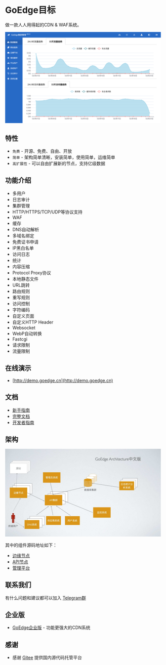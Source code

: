 # GoEdge目标
做一款人人用得起的CDN & WAF系统。

![截图](doc/screenshot.png)

## 特性
* `免费` - 开源、免费、自由、开放
* `简单` - 架构简单清晰，安装简单，使用简单，运维简单
* `高扩展性` - 可以自由扩展新的节点，支持亿级数据

## 功能介绍
* 多用户
* 日志审计
* 集群管理
* HTTP/HTTPS/TCP/UDP等协议支持
* WAF
* 缓存
* DNS自动解析
* 多域名绑定
* 免费证书申请
* IP黑白名单
* 访问日志
* 统计
* 内容压缩
* Protocol Proxy协议
* 本地静态文件
* URL跳转
* 路由规则
* 重写规则
* 访问控制
* 字符编码
* 自定义页面
* 自定义HTTP Header
* Websocket
* WebP自动转换
* Fastcgi
* 请求限制
* 流量限制

## 在线演示
* [http://demo.goedge.cn](http://demo.goedge.cn)

## 文档
* [新手指南](https://goedge.cn/docs/QuickStart/Index.md)
* [完整文档](https://goedge.cn/docs)
* [开发者指南](https://goedge.cn/docs/Developer/Build.md)

## 架构
![架构](doc/architect-zh.jpg)

其中的组件源码地址如下：
* [边缘节点](https://github.com/TeaOSLab/EdgeNode)
* [API节点](https://github.com/TeaOSLab/EdgeAPI)
* [管理平台](https://github.com/TeaOSLab/EdgeAdmin)

## 联系我们
有什么问题和建议都可以加入 [Telegram群](https://t.me/+5kVCMGxQhZxiODY9) 

## 企业版
* [GoEdge企业版](https://goedge.cn/commercial) - 功能更强大的CDN系统

## 感谢
* 感谢 [Gitee](https://gitee.com/) 提供国内源代码托管平台